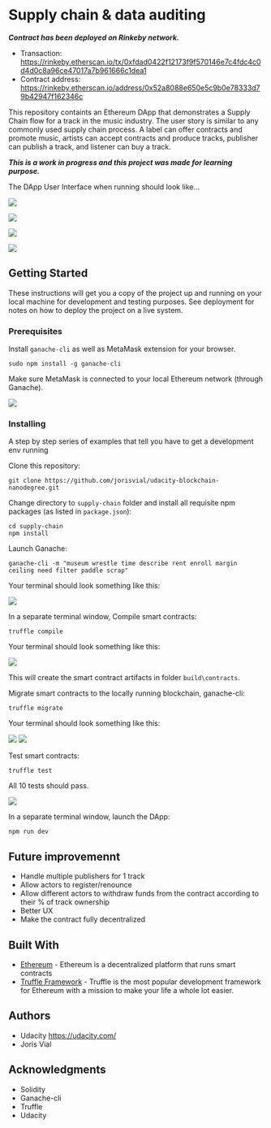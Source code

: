# Supply chain & data auditing

***Contract has been deployed on Rinkeby network.***
* Transaction: https://rinkeby.etherscan.io/tx/0xfdad0422f12173f9f570146e7c4fdc4c0d4d0c8a96ce47017a7b961666c1dea1
* Contract address: https://rinkeby.etherscan.io/address/0x52a8088e650e5c9b0e78333d79b42947f162346c

This repository containts an Ethereum DApp that demonstrates a Supply Chain flow for a track in the music industry. The user story is similar to any commonly used supply chain process. A label can offer contracts and promote music, artists can accept contracts and produce tracks, publisher can publish a track, and listener can buy a track.

***This is a work in progress and this project was made for learning purpose.***

The DApp User Interface when running should look like...

![](images/Capture.PNG)

![](images/Capture2.PNG)

![](images/Capture3.PNG)

![](images/Capture4.PNG)

## Getting Started

These instructions will get you a copy of the project up and running on your local machine for development and testing purposes. See deployment for notes on how to deploy the project on a live system.

### Prerequisites

Install `ganache-cli` as well as MetaMask extension for your browser.
```
sudo npm install -g ganache-cli
```
Make sure MetaMask is connected to your local Ethereum network (through Ganache).

![](images/Capture5.PNG)

### Installing

A step by step series of examples that tell you have to get a development env running

Clone this repository:

```
git clone https://github.com/jorisvial/udacity-blockchain-nanodegree.git
```

Change directory to ```supply-chain``` folder and install all requisite npm packages (as listed in ```package.json```):

```
cd supply-chain
npm install
```

Launch Ganache:

```
ganache-cli -m "museum wrestle time describe rent enroll margin ceiling need filter paddle scrap"
```

Your terminal should look something like this:

![](images/Capture6.PNG)

In a separate terminal window, Compile smart contracts:

```
truffle compile
```

Your terminal should look something like this:

![](images/Capture7.PNG)

This will create the smart contract artifacts in folder ```build\contracts```.

Migrate smart contracts to the locally running blockchain, ganache-cli:

```
truffle migrate
```

Your terminal should look something like this:

![](images/Capture8.PNG)
![](images/Capture9.PNG)

Test smart contracts:

```
truffle test
```

All 10 tests should pass.

![](images/Capture10.PNG)

In a separate terminal window, launch the DApp:

```
npm run dev
```

## Future improvemennt
* Handle multiple publishers for 1 track
* Allow actors to register/renounce
* Allow different actors to withdraw funds from the contract according to their % of track ownership
* Better UX
* Make the contract fully decentralized

## Built With

* [Ethereum](https://www.ethereum.org/) - Ethereum is a decentralized platform that runs smart contracts
* [Truffle Framework](http://truffleframework.com/) - Truffle is the most popular development framework for Ethereum with a mission to make your life a whole lot easier.


## Authors

* Udacity https://udacity.com/
* Joris Vial

## Acknowledgments

* Solidity
* Ganache-cli
* Truffle
* Udacity
